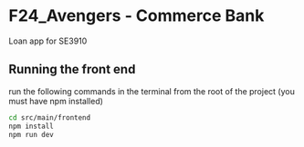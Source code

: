 # F24_Avengers - Commerce Bank
Loan app for SE3910
## Running the front end
run the following commands in the terminal from the root of the project (you must have npm installed)
```bash
cd src/main/frontend
npm install
npm run dev
```
